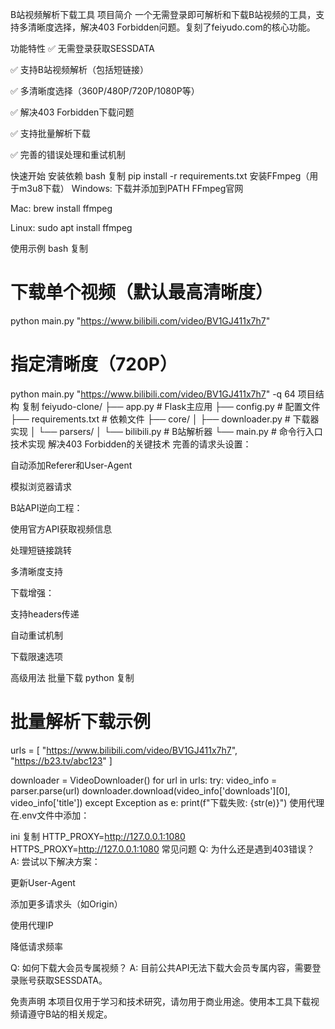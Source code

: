 B站视频解析下载工具
项目简介
一个无需登录即可解析和下载B站视频的工具，支持多清晰度选择，解决403 Forbidden问题。复刻了feiyudo.com的核心功能。

功能特性
✅ 无需登录获取SESSDATA

✅ 支持B站视频解析（包括短链接）

✅ 多清晰度选择（360P/480P/720P/1080P等）

✅ 解决403 Forbidden下载问题

✅ 支持批量解析下载

✅ 完善的错误处理和重试机制

快速开始
安装依赖
bash
复制
pip install -r requirements.txt
安装FFmpeg（用于m3u8下载）
Windows: 下载并添加到PATH FFmpeg官网

Mac: brew install ffmpeg

Linux: sudo apt install ffmpeg

使用示例
bash
复制
# 下载单个视频（默认最高清晰度）
python main.py "https://www.bilibili.com/video/BV1GJ411x7h7"

# 指定清晰度（720P）
python main.py "https://www.bilibili.com/video/BV1GJ411x7h7" -q 64
项目结构
复制
feiyudo-clone/
├── app.py                # Flask主应用
├── config.py             # 配置文件
├── requirements.txt      # 依赖文件
├── core/
│   ├── downloader.py     # 下载器实现
│   └── parsers/
│       └── bilibili.py   # B站解析器
└── main.py               # 命令行入口
技术实现
解决403 Forbidden的关键技术
完善的请求头设置：

自动添加Referer和User-Agent

模拟浏览器请求

B站API逆向工程：

使用官方API获取视频信息

处理短链接跳转

多清晰度支持

下载增强：

支持headers传递

自动重试机制

下载限速选项

高级用法
批量下载
python
复制
# 批量解析下载示例
urls = [
    "https://www.bilibili.com/video/BV1GJ411x7h7",
    "https://b23.tv/abc123"
]

downloader = VideoDownloader()
for url in urls:
    try:
        video_info = parser.parse(url)
        downloader.download(video_info['downloads'][0], video_info['title'])
    except Exception as e:
        print(f"下载失败: {str(e)}")
使用代理
在.env文件中添加：

ini
复制
HTTP_PROXY=http://127.0.0.1:1080
HTTPS_PROXY=http://127.0.0.1:1080
常见问题
Q: 为什么还是遇到403错误？
A: 尝试以下解决方案：

更新User-Agent

添加更多请求头（如Origin）

使用代理IP

降低请求频率

Q: 如何下载大会员专属视频？
A: 目前公共API无法下载大会员专属内容，需要登录账号获取SESSDATA。

免责声明
本项目仅用于学习和技术研究，请勿用于商业用途。使用本工具下载视频请遵守B站的相关规定。
